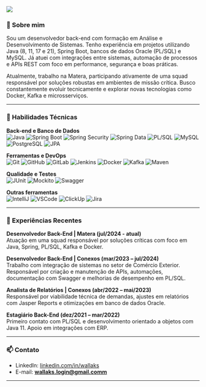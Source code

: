 ![](https://komarev.com/ghpvc/?username=wallaks&color=006bed)

<h3>👋 Sobre mim</h3>

Sou um desenvolvedor back-end com formação em Análise e Desenvolvimento de Sistemas. Tenho experiência em projetos utilizando Java (8, 11, 17 e 21), Spring Boot, bancos de dados Oracle (PL/SQL) e MySQL. Já atuei com integrações entre sistemas, automação de processos e APIs REST com foco em performance, segurança e boas práticas.

Atualmente, trabalho na Matera, participando ativamente de uma squad responsável por soluções robustas em ambientes de missão crítica. Busco constantemente evoluir tecnicamente e explorar novas tecnologias como Docker, Kafka e microsserviços.

---

<h3>🚀 Habilidades Técnicas</h3>

**Back-end e Banco de Dados**  
![Java](https://img.shields.io/badge/-Java-333333?style=flat&logo=Java&logoColor=007396)
![Spring Boot](https://img.shields.io/badge/-Spring_Boot-333333?style=flat&logo=spring-boot)
![Spring Security](https://img.shields.io/badge/-Spring_Security-333333?style=flat&logo=spring)
![Spring Data](https://img.shields.io/badge/-Spring_Data-333333?style=flat&logo=spring)
![PL/SQL](https://img.shields.io/badge/-PLSQL-333333?style=flat)
![MySQL](https://img.shields.io/badge/-MySQL-333333?style=flat&logo=mysql)
![PostgreSQL](https://img.shields.io/badge/-PostgreSQL-333333?style=flat&logo=PostgreSQL)
![JPA](https://img.shields.io/badge/-JPA-333333?style=flat)

**Ferramentas e DevOps**  
![Git](https://img.shields.io/badge/-Git-333333?style=flat&logo=git)
![GitHub](https://img.shields.io/badge/-GitHub-333333?style=flat&logo=github)
![GitLab](https://img.shields.io/badge/-GitLab-333333?style=flat&logo=gitlab)
![Jenkins](https://img.shields.io/badge/-Jenkins-333333?style=flat&logo=jenkins)
![Docker](https://img.shields.io/badge/-Docker-333333?style=flat&logo=docker)
![Kafka](https://img.shields.io/badge/-Kafka-333333?style=flat&logo=apache-kafka)
![Maven](https://img.shields.io/badge/-Maven-333333?style=flat&logo=apache-maven)

**Qualidade e Testes**  
![JUnit](https://img.shields.io/badge/-JUnit-333333?style=flat&logo=junit5)
![Mockito](https://img.shields.io/badge/-Mockito-333333?style=flat)
![Swagger](https://img.shields.io/badge/-Swagger-333333?style=flat&logo=swagger)

**Outras ferramentas**  
![IntelliJ](https://img.shields.io/badge/-IntelliJ-333333?style=flat&logo=intellij-idea)
![VSCode](https://img.shields.io/badge/-VSCode-333333?style=flat&logo=visual-studio-code)
![ClickUp](https://img.shields.io/badge/-ClickUp-333333?style=flat&logo=clickup)
![Jira](https://img.shields.io/badge/-Jira-333333?style=flat&logo=jira)

---

<h3>💼 Experiências Recentes</h3>

**Desenvolvedor Back-End | Matera (jul/2024 - atual)**  
Atuação em uma squad responsável por soluções críticas com foco em Java, Spring, PL/SQL, Kafka e Docker.

**Desenvolvedor Back-End | Conexos (mar/2023 – jul/2024)**  
Trabalho com integração de sistemas no setor de Comércio Exterior. Responsável por criação e manutenção de APIs, automações, documentação com Swagger e melhorias de desempenho em PL/SQL.

**Analista de Relatórios | Conexos (abr/2022 – mai/2023)**  
Responsável por viabilidade técnica de demandas, ajustes em relatórios com Jasper Reports e otimizações em banco de dados Oracle.

**Estagiário Back-End (dez/2021 – mar/2022)**  
Primeiro contato com PL/SQL e desenvolvimento orientado a objetos com Java 11. Apoio em integrações com ERP.

---

<h3>📫 Contato</h3>

- LinkedIn: [linkedin.com/in/wallaks](https://www.linkedin.com/in/wallaks)
- E-mail: **wallaks.login@gmail.comm**

---
